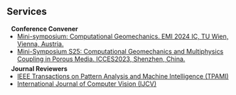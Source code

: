 ## Services

<h4 style="margin:0 10px 0;">Conference Convener</h4>

<ul style="margin:0 0 5px;">
  <li><a href="https://www.emi2024ic.com/"><autocolor>Mini-symposium: Computational Geomechanics. EMI 2024 IC, TU Wien, Vienna, Austria.</autocolor></a></li>
  <li><a href="http://2023.iccesconf.org/symposia/index.htm"><autocolor>Mini-Symposium S25: Computational Geomechanics and Multiphysics Coupling in Porous Media. ICCES2023, Shenzhen, China.</autocolor></a></li>
</ul>

<h4 style="margin:0 10px 0;">Journal Reviewers</h4>

<ul style="margin:0 0 20px;">
  <li><a href="https://www.computer.org/csdl/journal/tp"><autocolor>IEEE Transactions on Pattern Analysis and Machine Intelligence (TPAMI)</autocolor></a></li>
  <li><a href="https://www.springer.com/journal/11263"><autocolor>International Journal of Computer Vision (IJCV)</autocolor></a></li>
</ul>